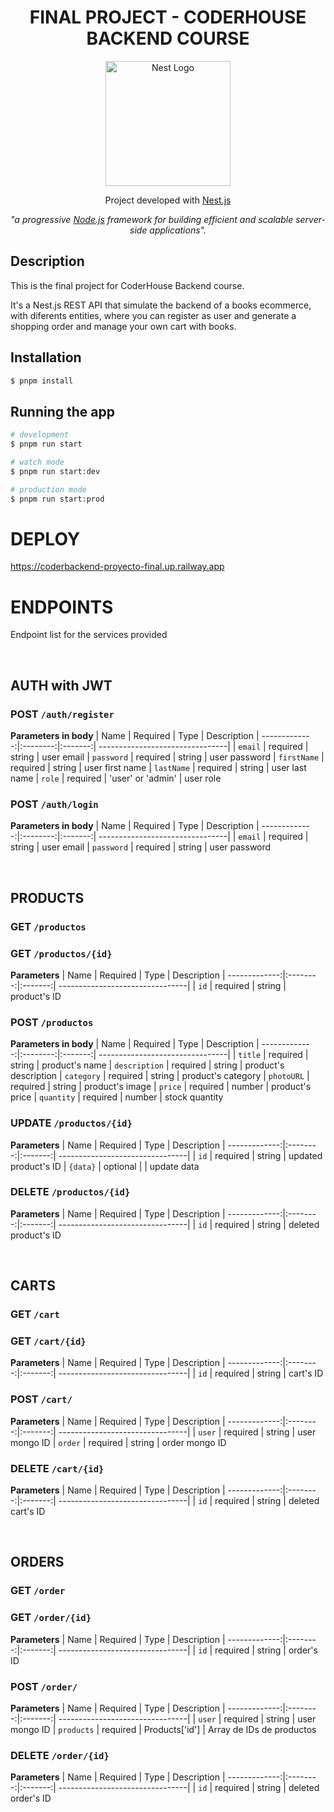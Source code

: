<h1 align="center">FINAL PROJECT - CODERHOUSE BACKEND COURSE</h1><p align="center">
  <a href="http://nestjs.com/" target="blank"><img src="https://nestjs.com/img/logo-small.svg" width="200" alt="Nest Logo" /></a>
</p>

[circleci-image]: https://img.shields.io/circleci/build/github/nestjs/nest/master?token=abc123def456
[circleci-url]: https://circleci.com/gh/nestjs/nest

  <p align="center">Project developed with <a href="http://nestjs.com" target="_blank">Nest.js</a></p><p align="center"><i>"a progressive <a href="http://nodejs.org" target="_blank">Node.js</a> framework for building efficient and scalable server-side applications".</i></p>
    
  
## Description

This is the final project for CoderHouse Backend course. 

It's a Nest.js REST API that simulate the backend of a books ecommerce, with diferents entities, where you can register as user and generate a shopping order and manage your own cart with books. 

## Installation

```bash
$ pnpm install
```

## Running the app

```bash
# development
$ pnpm run start

# watch mode
$ pnpm run start:dev

# production mode
$ pnpm run start:prod
```
# DEPLOY

https://coderbackend-proyecto-final.up.railway.app

# ENDPOINTS

Endpoint list for the services provided

</br>

## AUTH with JWT


### POST `/auth/register`

**Parameters in body**
|          Name | Required |  Type   | Description 
| -------------:|:--------:|:-------:| --------------------------------|
| `email`        | required | string  |  user email
| `password`        | required | string  |  user password
| `firstName` | required | string  |  user first name
| `lastName`        | required | string  |  user last name
| `role`       | required | 'user' or 'admin'  |  user role 

### POST `/auth/login`

**Parameters in body**
|          Name | Required |  Type   | Description 
| -------------:|:--------:|:-------:| --------------------------------|
| `email`        | required | string  |  user email
| `password`        | required | string  |  user password

<br/>

## PRODUCTS

### GET `/productos`

### GET `/productos/{id}`
**Parameters**
|          Name | Required |  Type   | Description 
| -------------:|:--------:|:-------:| --------------------------------|
|         `id`  | required | string  |  product's ID

### POST `/productos`
**Parameters in body**
|          Name | Required |  Type   | Description 
| -------------:|:--------:|:-------:| --------------------------------|
| `title`        | required | string  |  product's name
| `description` | required | string  |  product's description
| `category`        | required | string  |  product's category
| `photoURL`       | required | string  |  product's image
| `price`       | required | number  |  product's price
| `quantity`       | required | number  |  stock quantity 

### UPDATE `/productos/{id}`
**Parameters**
|          Name | Required |  Type   | Description 
| -------------:|:--------:|:-------:| --------------------------------|
|         `id`  | required | string  |  updated product's ID
|     `{data}`  | optional |         |  update data

### DELETE `/productos/{id}`
**Parameters**
|          Name | Required |  Type   | Description 
| -------------:|:--------:|:-------:| --------------------------------|
|         `id`  | required | string  |  deleted product's ID

 <br/>

## CARTS

### GET `/cart`

### GET `/cart/{id}`
**Parameters**
|          Name | Required |  Type   | Description 
| -------------:|:--------:|:-------:| --------------------------------|
|         `id`  | required | string  |  cart's ID

### POST `/cart/`

**Parameters**
|          Name | Required |  Type   | Description 
| -------------:|:--------:|:-------:| --------------------------------|
|         `user`  | required | string  |  user mongo ID
|         `order`  | required | string  |  order mongo ID

### DELETE `/cart/{id}`
**Parameters**
|          Name | Required |  Type   | Description 
| -------------:|:--------:|:-------:| --------------------------------|
|         `id`  | required | string  |  deleted cart's ID

</br>

## ORDERS

### GET `/order`

### GET `/order/{id}`
**Parameters**
|          Name | Required |  Type   | Description 
| -------------:|:--------:|:-------:| --------------------------------|
|         `id`  | required | string  |  order's ID

### POST `/order/`

**Parameters**
|          Name | Required |  Type   | Description 
| -------------:|:--------:|:-------:| --------------------------------|
|         `user`  | required | string  |  user mongo ID
|         `products`  | required | Products['id']  |  Array de IDs de productos

### DELETE `/order/{id}`
**Parameters**
|          Name | Required |  Type   | Description 
| -------------:|:--------:|:-------:| --------------------------------|
|         `id`  | required | string  |  deleted order's ID